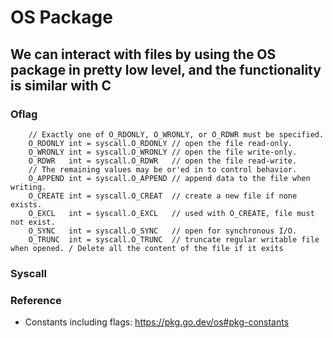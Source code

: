 # OS Package

## We can interact with files by using the OS package in pretty low level, and the functionality is similar with C

### Oflag

```golang
 	// Exactly one of O_RDONLY, O_WRONLY, or O_RDWR must be specified.
	O_RDONLY int = syscall.O_RDONLY // open the file read-only.
	O_WRONLY int = syscall.O_WRONLY // open the file write-only.
	O_RDWR   int = syscall.O_RDWR   // open the file read-write.
	// The remaining values may be or'ed in to control behavior.
	O_APPEND int = syscall.O_APPEND // append data to the file when writing.
	O_CREATE int = syscall.O_CREAT  // create a new file if none exists.
	O_EXCL   int = syscall.O_EXCL   // used with O_CREATE, file must not exist.
	O_SYNC   int = syscall.O_SYNC   // open for synchronous I/O.
	O_TRUNC  int = syscall.O_TRUNC  // truncate regular writable file when opened. / Delete all the content of the file if it exits
```

### Syscall

### Reference

- Constants including flags: https://pkg.go.dev/os#pkg-constants
